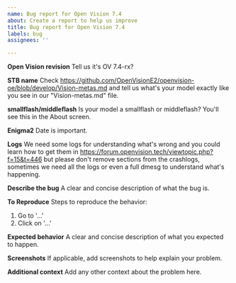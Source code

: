 ```yaml
---
name: Bug report for Open Vision 7.4
about: Create a report to help us improve
title: Bug report for Open Vision 7.4
labels: bug
assignees: ''

---
```


**Open Vision revision**
Tell us it's OV 7.4-rx?

**STB name**
Check https://github.com/OpenVisionE2/openvision-oe/blob/develop/Vision-metas.md and tell us what's your model exactly like you see in our "Vision-metas.md" file.

**smallflash/middleflash**
Is your model a smallflash or middleflash? You'll see this in the About screen.

**Enigma2**
Date is important.

**Logs**
We need some logs for understanding what's wrong and you could learn how to get them in https://forum.openvision.tech/viewtopic.php?f=15&t=446 but please don't remove sections from the crashlogs, sometimes we need all the logs or even a full dmesg to understand what's happening.

**Describe the bug**
A clear and concise description of what the bug is.

**To Reproduce**
Steps to reproduce the behavior:
1. Go to '...'
2. Click on '...'

**Expected behavior**
A clear and concise description of what you expected to happen.

**Screenshots**
If applicable, add screenshots to help explain your problem.

**Additional context**
Add any other context about the problem here.
